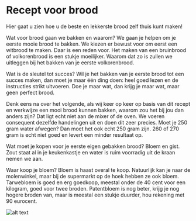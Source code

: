 # **Recept voor brood**
Hier gaat u zien hoe u de beste en lekkerste brood zelf thuis kunt maken!


Wat voor brood gaan we bakken en waarom?
We gaan je helpen om je eerste mooie brood te bakken. We kiezen er bewust voor om eerst een witbrood te maken. Daar is een reden voor. Het maken van een bruinbrood of volkorenbrood is een stukje moeilijker. Waarom dat zo is zullen we uitleggen bij het bakken van je eerste volkorenbrood.

Wat is de sleutel tot succes?
Wil je het bakken van je eerste brood tot een succes maken, dan moet je maar één ding doen: heel goed lezen en de instructies strikt uitvoeren. Doe je maar wat, dan krijg je maar wat, maar geen perfect brood.

Denk eens na over het volgende, als wij keer op keer op basis van dit recept en werkwijze een mooi brood kunnen bakken, waarom zou het bij jou dan anders zijn? Dat ligt echt niet aan de mixer of de oven. We voeren consequent dezelfde handelingen uit en doen dit zeer precies. Moet je 250 gram water afwegen? Dan moet het ook echt 250 gram zijn. 260 of 270 gram is echt niet goed en levert een minder resultaat op.

Wat moet je kopen voor je eerste eigen gebakken brood?
Bloem en gist. Zout staat al in je keukenkastje en water is ruim voorradig uit de kraan nemen we aan.

Waar koop je bloem?
Bloem is haast overal te koop. Natuurlijk kan je naar de molenwinkel, maar bij de supermarkt op de hoek hebben ze ook bloem. Tarwebloem is goed en erg goedkoop, meestal onder de 40 cent voor een kilogram, goed voor twee broden. Patentbloem is nog beter, krijg je nog hogere broden van, maar is meestal een stukje duurder, hou rekening met 90 eurocent.



![alt text](https://broodsmakelijk.nl/img/lidl/lidl-belbake-patentbloem-brood-zijaanzicht-@W800.png)

